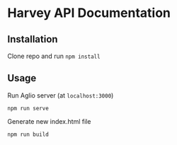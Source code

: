 # Harvey API Documentation
## Installation
Clone repo and run `npm install`

## Usage
Run Aglio server (at `localhost:3000`)

`npm run serve`

Generate new index.html file

`npm run build`

